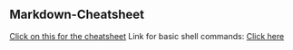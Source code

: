 ## Markdown-Cheatsheet
[Click on this for the cheatsheet](https://github.com/tchapi/markdown-cheatsheet)
Link for basic shell commands: [Click here](https://www.geeksforgeeks.org/basic-shell-commands-in-linux/)
